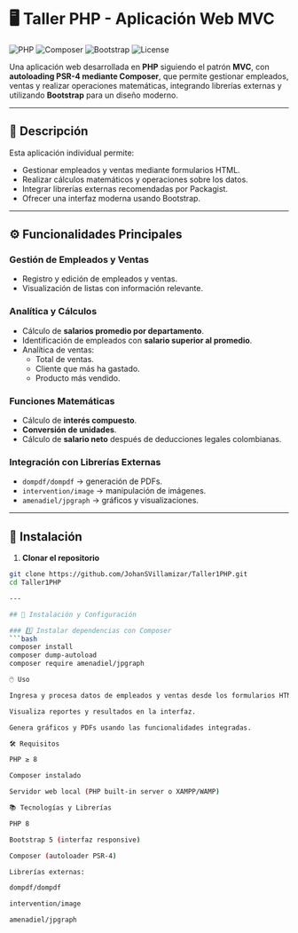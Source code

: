 # 🖥️ Taller PHP - Aplicación Web MVC

![PHP](https://img.shields.io/badge/PHP-8.0-blue?logo=php) 
![Composer](https://img.shields.io/badge/Composer-OK-lightgrey?logo=composer) 
![Bootstrap](https://img.shields.io/badge/Bootstrap-5-purple?logo=bootstrap) 
![License](https://img.shields.io/badge/License-Educativa-green)

Una aplicación web desarrollada en **PHP** siguiendo el patrón **MVC**, con **autoloading PSR-4 mediante Composer**, que permite gestionar empleados, ventas y realizar operaciones matemáticas, integrando librerías externas y utilizando **Bootstrap** para un diseño moderno.

---

## 📌 Descripción

Esta aplicación individual permite:

- Gestionar empleados y ventas mediante formularios HTML.
- Realizar cálculos matemáticos y operaciones sobre los datos.
- Integrar librerías externas recomendadas por Packagist.
- Ofrecer una interfaz moderna usando Bootstrap.

---

## ⚙️ Funcionalidades Principales

### Gestión de Empleados y Ventas
- Registro y edición de empleados y ventas.
- Visualización de listas con información relevante.

### Analítica y Cálculos
- Cálculo de **salarios promedio por departamento**.
- Identificación de empleados con **salario superior al promedio**.
- Analítica de ventas:
  - Total de ventas.
  - Cliente que más ha gastado.
  - Producto más vendido.

### Funciones Matemáticas
- Cálculo de **interés compuesto**.
- **Conversión de unidades**.
- Cálculo de **salario neto** después de deducciones legales colombianas.

### Integración con Librerías Externas
- `dompdf/dompdf` → generación de PDFs.
- `intervention/image` → manipulación de imágenes.
- `amenadiel/jpgraph` → gráficos y visualizaciones.

---

## 🚀 Instalación

1. **Clonar el repositorio**

```bash
git clone https://github.com/JohanSVillamizar/Taller1PHP.git
cd Taller1PHP

---

## 🚀 Instalación y Configuración

### 1️⃣ Instalar dependencias con Composer
```bash
composer install
composer dump-autoload
composer require amenadiel/jpgraph

🖱️ Uso

Ingresa y procesa datos de empleados y ventas desde los formularios HTML.

Visualiza reportes y resultados en la interfaz.

Genera gráficos y PDFs usando las funcionalidades integradas.

🛠️ Requisitos

PHP ≥ 8

Composer instalado

Servidor web local (PHP built-in server o XAMPP/WAMP)

📚 Tecnologías y Librerías

PHP 8

Bootstrap 5 (interfaz responsive)

Composer (autoloader PSR-4)

Librerías externas:

dompdf/dompdf

intervention/image

amenadiel/jpgraph
